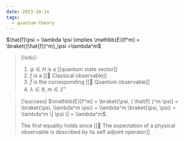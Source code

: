```yaml
---
date: 2023-10-14
tags:
  - quantum-theory
---
```

$\hat{f}\psi = \lambda \psi \implies \mathbb{E}[f^m] = \braket{(\hat{f})^m}_\psi =\lambda^m$

>[!info]-
> 1. $\psi \in H$ is a [[quantum state vector]]
> 2. $f$ is a [[📘 Classical observable]]
> 3. $\hat{f}$ is the corresponding [[📘 Quantum observable]]
> 4. $\lambda \in \mathbb{R}, m \in \mathbb{Z}^+$ 

>[!success]
> $\mathbb{E}[f^m] = \braket{\psi, ( \hat{f} )^m \psi} = \braket{\psi, \lambda^m \psi} = \lambda^m \braket{\psi, \psi} = \lambda^m \| \psi \| = \lambda^m$.
> 
> The first equality holds since [[📕 The expectation of a physical observable is described by its self adjoint operator]] 
